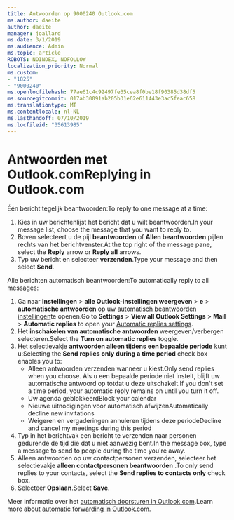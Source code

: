```yaml
---
title: Antwoorden op 9000240 Outlook.com
ms.author: daeite
author: daeite
manager: joallard
ms.date: 3/1/2019
ms.audience: Admin
ms.topic: article
ROBOTS: NOINDEX, NOFOLLOW
localization_priority: Normal
ms.custom:
- "1825"
- "9000240"
ms.openlocfilehash: 77ae61c4c92497fe35cea8f0be18f90385d38df5
ms.sourcegitcommit: 017ab30091ab205b31e62e611443e3ac5feac658
ms.translationtype: MT
ms.contentlocale: nl-NL
ms.lasthandoff: 07/10/2019
ms.locfileid: "35613985"
---
```

# <a name="replying-in-outlookcom"></a><span data-ttu-id="9ce6c-102">Antwoorden met Outlook.com</span><span class="sxs-lookup"><span data-stu-id="9ce6c-102">Replying in Outlook.com</span></span>

<span data-ttu-id="9ce6c-103">Één bericht tegelijk beantwoorden:</span><span class="sxs-lookup"><span data-stu-id="9ce6c-103">To reply to one message at a time:</span></span>

1. <span data-ttu-id="9ce6c-104">Kies in uw berichtenlijst het bericht dat u wilt beantwoorden.</span><span class="sxs-lookup"><span data-stu-id="9ce6c-104">In your message list, choose the message that you want to reply to.</span></span>
2. <span data-ttu-id="9ce6c-105">Boven selecteert u de pijl **beantwoorden** of **Allen beantwoorden** pijlen rechts van het berichtvenster.</span><span class="sxs-lookup"><span data-stu-id="9ce6c-105">At the top right of the message pane, select the **Reply** arrow or **Reply all** arrows.</span></span>
3. <span data-ttu-id="9ce6c-106">Typ uw bericht en selecteer **verzenden**.</span><span class="sxs-lookup"><span data-stu-id="9ce6c-106">Type your message and then select **Send**.</span></span>

<span data-ttu-id="9ce6c-107">Alle berichten automatisch beantwoorden:</span><span class="sxs-lookup"><span data-stu-id="9ce6c-107">To automatically reply to all messages:</span></span>

1. <span data-ttu-id="9ce6c-108">Ga naar **Instellingen** > **alle Outlook-instellingen weergeven** > **e** > **automatische antwoorden** op uw [automatisch beantwoorden instellingen](https://outlook.live.com/mail/options/mail/automaticReplies)te openen.</span><span class="sxs-lookup"><span data-stu-id="9ce6c-108">Go to **Settings** > **View all Outlook Settings** > **Mail** > **Automatic replies** to open your [Automatic replies settings](https://outlook.live.com/mail/options/mail/automaticReplies).</span></span>
2. <span data-ttu-id="9ce6c-109">Het **inschakelen van automatische antwoorden** weergeven/verbergen selecteren.</span><span class="sxs-lookup"><span data-stu-id="9ce6c-109">Select the **Turn on automatic replies** toggle.</span></span>
3. <span data-ttu-id="9ce6c-110">Het selectievakje **antwoorden alleen tijdens een bepaalde periode** kunt u:</span><span class="sxs-lookup"><span data-stu-id="9ce6c-110">Selecting the **Send replies only during a time period** check box enables you to:</span></span>
    - <span data-ttu-id="9ce6c-111">Alleen antwoorden verzenden wanneer u kiest.</span><span class="sxs-lookup"><span data-stu-id="9ce6c-111">Only send replies when you choose.</span></span> <span data-ttu-id="9ce6c-112">Als u een bepaalde periode niet instelt, blijft uw automatische antwoord op totdat u deze uitschakelt.</span><span class="sxs-lookup"><span data-stu-id="9ce6c-112">If you don't set a time period, your automatic reply remains on until you turn it off.</span></span>
    - <span data-ttu-id="9ce6c-113">Uw agenda geblokkeerd</span><span class="sxs-lookup"><span data-stu-id="9ce6c-113">Block your calendar</span></span>
    - <span data-ttu-id="9ce6c-114">Nieuwe uitnodigingen voor automatisch afwijzen</span><span class="sxs-lookup"><span data-stu-id="9ce6c-114">Automatically decline new invitations</span></span>
    - <span data-ttu-id="9ce6c-115">Weigeren en vergaderingen annuleren tijdens deze periode</span><span class="sxs-lookup"><span data-stu-id="9ce6c-115">Decline and cancel my meetings during this period</span></span>
4. <span data-ttu-id="9ce6c-116">Typ in het berichtvak een bericht te verzenden naar personen gedurende de tijd die dat u niet aanwezig bent.</span><span class="sxs-lookup"><span data-stu-id="9ce6c-116">In the message box, type a message to send to people during the time you're away.</span></span>
5. <span data-ttu-id="9ce6c-117">Alleen antwoorden op uw contactpersonen verzenden, selecteer het selectievakje **alleen contactpersonen beantwoorden** .</span><span class="sxs-lookup"><span data-stu-id="9ce6c-117">To only send replies to your contacts, select the **Send replies to contacts only** check box.</span></span>
6. <span data-ttu-id="9ce6c-118">Selecteer **Opslaan**.</span><span class="sxs-lookup"><span data-stu-id="9ce6c-118">Select **Save**.</span></span>

<span data-ttu-id="9ce6c-119">Meer informatie over het [automatisch doorsturen in Outlook.com](https://support.office.com/article/14614626-9855-48dc-a986-dec81d07b1a0?wt.mc_id=Office_Outlook_com_Alchemy).</span><span class="sxs-lookup"><span data-stu-id="9ce6c-119">Learn more about [automatic forwarding in Outlook.com](https://support.office.com/article/14614626-9855-48dc-a986-dec81d07b1a0?wt.mc_id=Office_Outlook_com_Alchemy).</span></span>